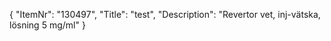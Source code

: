 {
  "ItemNr": "130497",
  "Title": "test",
  "Description": "Revertor vet, inj-vätska, lösning 5 mg/ml"
}